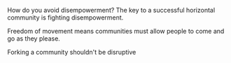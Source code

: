 How do you avoid disempowerment? The key to a successful horizontal community is fighting disempowerment.

Freedom of movement means communities must allow people to come and go as they please.

Forking a community shouldn't be disruptive
